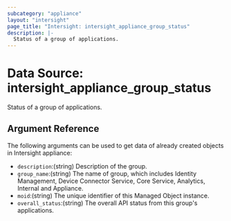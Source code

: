 ```yaml
---
subcategory: "appliance"
layout: "intersight"
page_title: "Intersight: intersight_appliance_group_status"
description: |-
  Status of a group of applications.
---
```


# Data Source: intersight_appliance_group_status
Status of a group of applications.
## Argument Reference
The following arguments can be used to get data of already created objects in Intersight appliance:
* `description`:(string) Description of the group. 
* `group_name`:(string) The name of group, which includes Identity Management, Device Connector Service, Core Service, Analytics, Internal and Appliance. 
* `moid`:(string) The unique identifier of this Managed Object instance. 
* `overall_status`:(string) The overall API status from this group's applications. 
